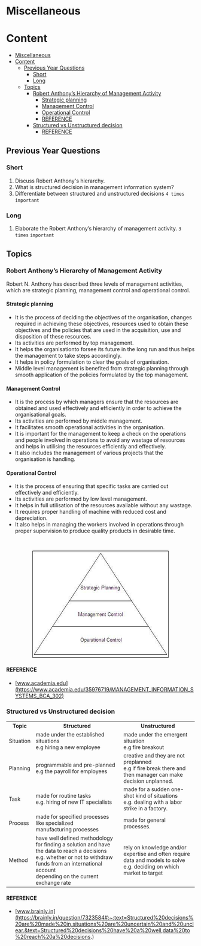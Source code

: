 # Miscellaneous

# Content

- [Miscellaneous](#miscellaneous)
- [Content](#content)
  - [Previous Year Questions](#previous-year-questions)
    - [Short](#short)
    - [Long](#long)
  - [Topics](#topics)
    - [Robert Anthony’s Hierarchy of Management Activity](#robert-anthonys-hierarchy-of-management-activity)
      - [Strategic planning](#strategic-planning)
      - [Management Control](#management-control)
      - [Operational Control](#operational-control)
      - [REFERENCE](#reference)
    - [Structured vs Unstructured decision](#structured-vs-unstructured-decision)
      - [REFERENCE](#reference-1)

## Previous Year Questions

### Short

1. Discuss Robert Anthony's hierarchy.
2. What is structured decision in management information system?
3. Differentiate between structured and unstructured decisions `4 times` `important`

### Long

1. Elaborate the Robert Anthony’s hierarchy of management activity. `3 times` `important`

## Topics

### Robert Anthony’s Hierarchy of Management Activity

Robert N. Anthony has described three levels of management activities, which are
strategic planning, management control and operational control.

#### Strategic planning

- It is the process of deciding the objectives of the organisation, changes required in achieving
  these objectives, resources used to obtain these objectives and the policies that are used in the
  acquisition, use and disposition of these resources.
- Its activities are performed by top management.
- It helps the organisationto forsee its future in the long run and thus helps the management to
  take steps accordingly.
- It helps in policy formulation to clear the goals of organisation.
- Middle level management is benefited from strategic planning through smooth application of the
  policies formulated by the top management.

#### Management Control

- It is the process by which managers ensure that the resources are obtained and used
  effectively and efficiently in order to achieve the organisational goals.
- Its activities are performed by middle management.
- It facilitates smooth operational activities in the organisation.
- It is important for the management to keep a check on the operations and people involved in
  operations to avoid any wastage of resources and helps in utilising the resources efficiently
  and effectively.
- It also includes the management of various projects that the organisation is handling.

#### Operational Control

- It is the process of ensuring that specific tasks are carried out effectively and efficiently.
- Its activities are performed by low level management.
- It helps in full utilisation of the resources available without any wastage.
- It requires proper handling of machine with reduced cost and depreciation.
- It also helps in managing the workers involved in operations through proper supervision to produce
  quality products in desirable time.

<br />

<p align="center">
  <img src="./imgs/management-hierarchy.jpg" alt="management-hierarchy">
</p>

#### REFERENCE

- [www.academia.edu](https://www.academia.edu/35976719/MANAGEMENT_INFORMATION_SYSTEMS_BCA_302)

### Structured vs Unstructured decision

<table>
  <tr>
    <th>Topic</th>
    <th>Structured </th>
    <th>Unstructured </th>
  </tr>
  <tr>
    <td>Situation</td>
    <td>
      made under the established situations <br />
      e.g hiring a new employee
    </td>
    <td>
      made under the emergent situation <br />
      e.g fire breakout
    </td>
  </tr>

  <tr>
    <td>Planning</td>
    <td>
      programmable and pre-planned <br />
      e.g the payroll for employees
    </td>
    <td>
      creative and they are not preplanned <br />
      e.g if fire break there and then manager can make <br /> 
      decision unplanned.
    </td>
  </tr>

  <tr>
    <td>Task</td>
    <td>
      made for routine tasks <br />
      e.g. hiring of new IT specialists 
    </td>
    <td>
      made for a sudden one-shot kind of situations <br />
      e.g. dealing with a labor strike in a factory.
    </td>
  </tr>

  <tr>
    <td>Process</td>
    <td>
      made for specified processes like specialized <br />
      manufacturing processes 
    </td>
    <td>
      made for general processes.
    </td>
  </tr>

  <tr>
    <td>Method</td>
    <td>
     have well defined methodology for finding a solution and have<br />
     the data to reach a decisions <br />
     e.g. whether or not to withdraw funds from an international account <br /> 
     depending on the current exchange rate
    </td>
    <td>
      rely on knowledge and/or expertise and often require<br />
      data and models to solve<br />
      e.g. deciding on which market to target
    </td>
  </tr>
</table>

#### REFERENCE

- [www.brainly.in](https://brainly.in/question/7323584#:~:text=Structured%20decisions%20are%20made%20in,situations%20are%20uncertain%20and%20unclear.&text=Structured%20decisions%20have%20a%20well,data%20to%20reach%20a%20decisions.)
